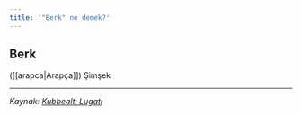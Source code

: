 ```yaml
---
title: '"Berk" ne demek?'
---
```


## Berk
([[arapca|Arapça]]) Şimşek

---
*Kaynak: [Kubbealtı Lugatı](https://www.lugatim.com/s/berk)*